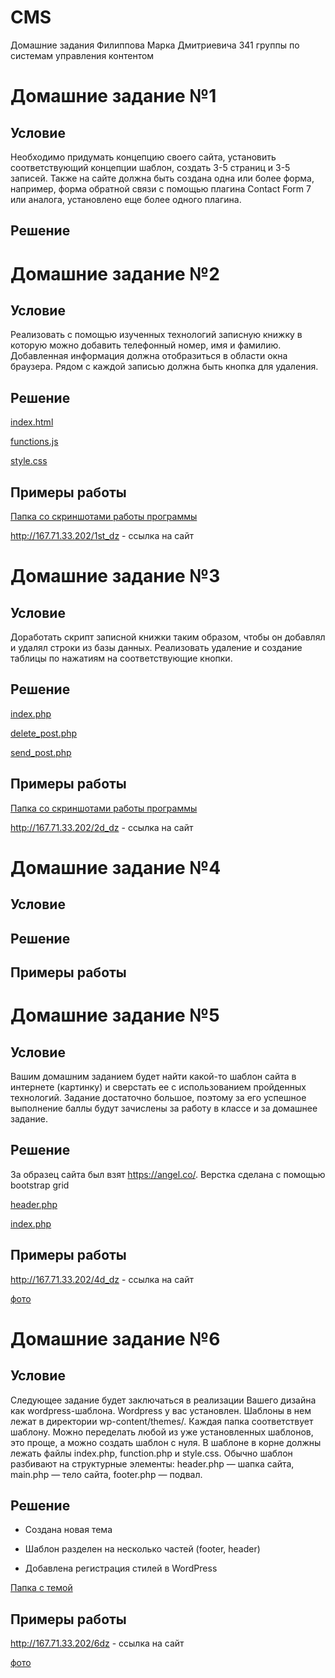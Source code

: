 # CMS
Домашние задания Филиппова Марка Дмитриевича 341 группы по системам управления контентом

# Домашние задание №1
  ## Условие
  Необходимо придумать концепцию своего сайта, установить соответствующий концепции шаблон, создать 3-5 страниц и 3-5 записей. Также на сайте должна быть создана одна или более форма, например, форма обратной связи с помощью плагина Contact Form 7 или аналога, установлено еще более одного плагина.
  ## Решение

# Домашние задание №2
  ## Условие
  Реализовать с помощью изученных технологий записную книжку в которую можно добавить телефонный номер, имя и фамилию. Добавленная информация должна отобразиться в области окна браузера. Рядом с каждой записью должна быть кнопка для удаления.
  ## Решение
   [index.html](https://github.com/marky24/CMS/blob/master/1st_dz/index.html)
   
   [functions.js](https://github.com/marky24/CMS/blob/master/1st_dz/functions.js)
   
   [style.css](https://github.com/marky24/CMS/blob/master/1st_dz/style.css)
  ## Примеры работы
   [Папка со скриншотами работы программы](https://github.com/marky24/CMS/tree/master/1st_dz/photos)
   
   http://167.71.33.202/1st_dz - ссылка на сайт
    
 # Домашние задание №3
  ## Условие
   Доработать скрипт записной книжки таким образом, чтобы он добавлял и удалял строки из базы        данных. Реализовать удаление и создание таблицы по нажатиям на соответствующие кнопки.
  ## Решение
   [index.php](https://github.com/marky24/CMS/blob/master/2d_dz/index.php)
   
   [delete_post.php](https://github.com/marky24/CMS/blob/master/2d_dz/delete_post.php)
   
   [send_post.php](https://github.com/marky24/CMS/blob/master/2d_dz/send_post.php)
  ## Примеры работы
   [Папка со скриншотами работы программы](https://github.com/marky24/CMS/tree/master/2d_dz/photos)
   
   http://167.71.33.202/2d_dz - ссылка на сайт
    
 # Домашние задание №4
  ## Условие

  ## Решение

  ## Примеры работы
  
 # Домашние задание №5
  ## Условие
Вашим домашним заданием будет найти какой-то шаблон сайта в интернете (картинку) и сверстать ее с использованием пройденных технологий. Задание достаточно большое, поэтому за его успешное выполнение баллы будут зачислены за работу в классе и за домашнее задание.
  ## Решение
За образец сайта был взят https://angel.co/. Верстка сделана с помощью bootstrap grid

[header.php](https://github.com/marky24/CMS/blob/master/4dz/header.php)

[index.php](https://github.com/marky24/CMS/blob/master/4dz/index.php)
  ## Примеры работы 
   http://167.71.33.202/4d_dz - ссылка на сайт
   
   [фото](https://github.com/marky24/CMS/blob/master/4dz/rDTUTgDBeGM.jpg)
# Домашние задание №6
  ## Условие
Следующее задание будет заключаться в реализации Вашего дизайна как wordpress-шаблона. Wordpress у вас установлен. Шаблоны в нем лежат в директории wp-content/themes/. Каждая папка соответствует шаблону. Можно переделать любой из уже установленных шаблонов, это проще, а можно создать шаблон с нуля. В шаблоне в корне должны лежать файлы index.php, function.php и style.css. Обычно шаблон разбивают на структурные элементы: header.php — шапка сайта, main.php — тело сайта, footer.php — подвал.
  ## Решение
* Создана новая тема

* Шаблон разделен на несколько частей (footer, header)

* Добавлена регистрация стилей в WordPress 

[Папка с темой](https://github.com/marky24/CMS/blob/master/6dz)

  ## Примеры работы 
   http://167.71.33.202/6dz - ссылка на сайт
   
   [фото](https://github.com/marky24/CMS/blob/master/4dz/rDTUTgDBeGM.jpg)
